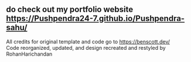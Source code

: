 ## do check out my portfolio website https://Pushpendra24-7.github.io/Pushpendra-sahu/
All credits for original template and code go to https://benscott.dev/  
Code reorganized, updated, and design recreated and restyled by RohanHarichandan

